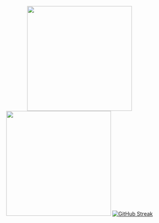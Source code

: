 <p align="center">
  <img src="https://github-readme-stats-git-masterrstaa-rickstaa.vercel.app/api/top-langs/?username=MaxiZm&langs_count=7&bg_color=24283b&title_color=c0caf5&text_color=c0caf5&border_color=7aa2f7&size_weight=1.0&count_weight=0.0&exclude_repo=dotfiles,devblog&layout=donut" height="280" />
  <img src="https://github-readme-stats.vercel.app/api?username=MaxiZm&show_icons=true&bg_color=24283b&title_color=c0caf5&text_color=c0caf5&border_color=7aa2f7&icon_color=bb9af7&ring_color=9ece6a&hide_rank=true&line_height=39" height="280" />
  <a href="https://git.io/streak-stats"><img src="https://streak-stats.demolab.com?user=MaxiZm&theme=tokyonight&border=7AA2F7&background=24283B&fire=FF9E64&sideLabels=A9B1D6&dates=9AA5CE&currStreakNum=2AC3DE&ring=414868" alt="GitHub Streak" /></a>
<p/>
